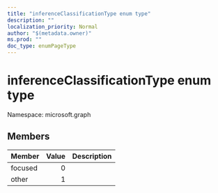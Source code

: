 ```yaml
---
title: "inferenceClassificationType enum type"
description: ""
localization_priority: Normal
author: "$(metadata.owner)"
ms.prod: ""
doc_type: enumPageType
---
```


# inferenceClassificationType enum type

Namespace: microsoft.graph

## Members

| Member  | Value | Description |
| :------ | ----: | :---------- |
| focused | 0     |             |
| other   | 1     |             |
